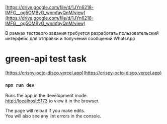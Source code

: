 [https://drive.google.com/file/d/1JYn6218-lMFG__og5OMBvO_wnmfayQnM/view](https://drive.google.com/file/d/1JYn6218-lMFG__og5OMBvO_wnmfayQnM/view)

В рамках тестового задания требуется разработать пользовательский интерфейс для
отправки и получений сообщений WhatsApp
# green-api test task

[https://crispy-octo-disco.vercel.app](https://crispy-octo-disco.vercel.app)

### `npm run dev`

Runs the app in the development mode.\
[http://localhost:5173](http://localhost:5173) to view it in the browser.

The page will reload if you make edits.\
You will also see any lint errors in the console.

